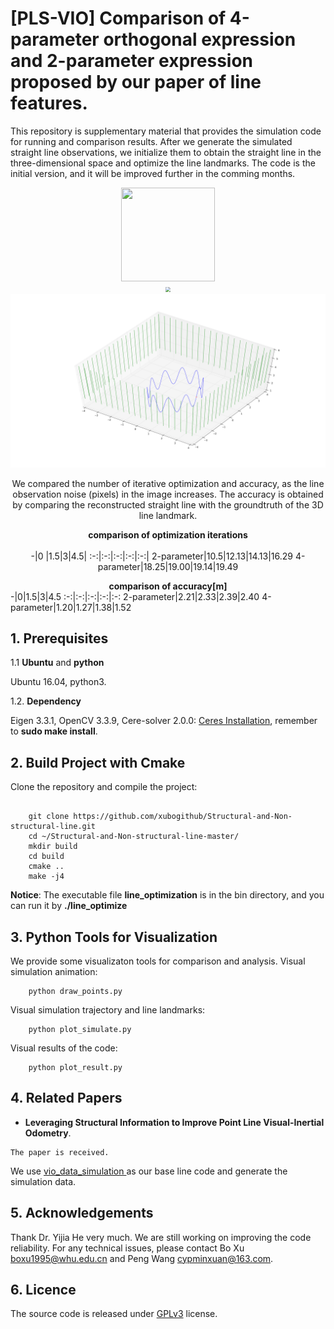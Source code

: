 # [PLS-VIO] Comparison of 4-parameter orthogonal expression and 2-parameter expression proposed by our paper of line features.
This repository is supplementary material that provides the simulation code for running and comparison results. After we generate the simulated straight line observations, we initialize them to obtain the straight line in the three-dimensional space and optimize the  line landmarks. The code is the initial version, and it will be improved further in the comming months.

<div align=center><img width="150" height="150" src="https://img-blog.csdn.net/20161028230559575"/></div>
<center> <img src="./bin/demo/simulate_line.gif" style="zoom:50%"> <center>
	
<center> <img src="./bin/demo/simulate_line.png" style="zoom:50%"> <center>

We compared the number of iterative optimization and accuracy, as the line observation noise (pixels) in the image increases. The accuracy is obtained by comparing the reconstructed straight line with the groundtruth of the 3D line landmark.

**</center> comparison of optimization iterations </center>**  
 -|0 |1.5|3|4.5|
  :-:|:-:|:-:|:-:|:-:|
  2-parameter|10.5|12.13|14.13|16.29
  4-parameter|18.25|19.00|19.14|19.49
    
**</center> comparison of accuracy[m] </center>**
-|0|1.5|3|4.5
:-:|:-:|:-:|:-:|:-:
 2-parameter|2.21|2.33|2.39|2.40
4-parameter|1.20|1.27|1.38|1.52

## 1. Prerequisites
1.1 **Ubuntu** and **python**

Ubuntu 16.04, python3.

1.2. **Dependency**

Eigen 3.3.1, OpenCV 3.3.9, Cere-solver 2.0.0: [Ceres Installation](http://ceres-solver.org/installation.html), remember to **sudo make install**.

## 2. Build Project with Cmake
Clone the repository and compile the project:
```

	git clone https://github.com/xubogithub/Structural-and-Non-structural-line.git
	cd ~/Structural-and-Non-structural-line-master/
	mkdir build
	cd build
	cmake ..
	make -j4   
```
**Notice**: The executable file **line_optimization** is in the bin directory, and you can run it by **./line_optimize**

## 3. Python Tools for Visualization
We provide some visualizaton tools for comparison and analysis.
Visual simulation animation:
```
	python draw_points.py
```
Visual simulation trajectory and line landmarks:
```
	python plot_simulate.py
```
Visual results of the code:
```
	python plot_result.py
```
## 4. Related Papers

- **Leveraging Structural Information to Improve Point Line Visual-Inertial Odometry**.
```
The paper is received.
```

We use [vio_data_simulation ](https://github.com/HeYijia/vio_data_simulation.git) as our base line code and generate the simulation data.

## 5. Acknowledgements

Thank Dr. Yijia He very much. We are still working on improving the code reliability. For any technical issues, please contact Bo Xu boxu1995@whu.edu.cn and Peng Wang cypminxuan@163.com.

## 6. Licence
The source code is released under [GPLv3](http://www.gnu.org/licenses/) license.
